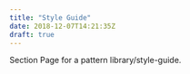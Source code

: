 ```yaml
---
title: "Style Guide"
date: 2018-12-07T14:21:35Z
draft: true
---
```


Section Page for a pattern library/style-guide.
